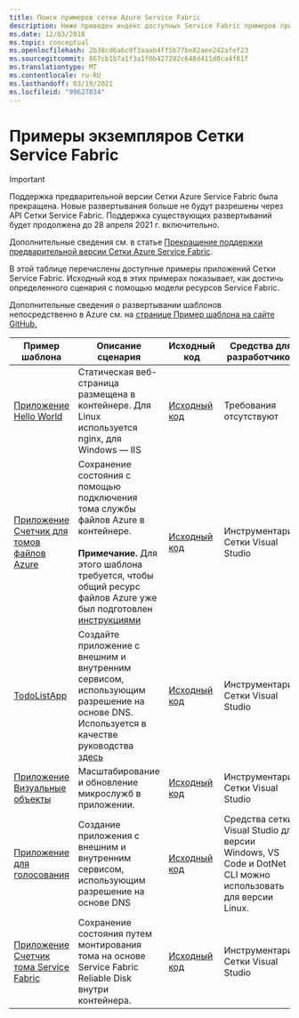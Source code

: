 ```yaml
---
title: Поиск примеров сетки Azure Service Fabric
description: Ниже приведен индекс доступных Service Fabric примеров приложений сетки. Исходный код в этих примерах показывает, как достичь определенного сценария с помощью модели ресурсов Service Fabric.
ms.date: 12/03/2018
ms.topic: conceptual
ms.openlocfilehash: 2b38cd6a6c0f3aaab4ff5b77be82aee242afef23
ms.sourcegitcommit: 867cb1b7a1f3a1f0b427282c648d411d0ca4f81f
ms.translationtype: MT
ms.contentlocale: ru-RU
ms.lasthandoff: 03/19/2021
ms.locfileid: "99627034"
---
```

# <a name="find-service-fabric-mesh-samples"></a>Примеры экземпляров Сетки Service Fabric

> [!IMPORTANT]
> Поддержка предварительной версии Сетки Azure Service Fabric была прекращена. Новые развертывания больше не будут разрешены через API Сетки Service Fabric. Поддержка существующих развертываний будет продолжена до 28 апреля 2021 г. включительно.
> 
> Дополнительные сведения см. в статье [Прекращение поддержки предварительной версии Сетки Azure Service Fabric](https://azure.microsoft.com/updates/azure-service-fabric-mesh-preview-retirement/).

В этой таблице перечислены доступные примеры приложений Сетки Service Fabric. Исходный код в этих примерах показывает, как достичь определенного сценария с помощью модели ресурсов Service Fabric.

Дополнительные сведения о развертывании шаблонов непосредственно в Azure см. на [странице Пример шаблона на сайте GitHub.](https://github.com/Azure-Samples/service-fabric-mesh/blob/master/templates/README.md)

|Пример шаблона|Описание сценария|Исходный код|Средства для разработчиков|
|------------|--------------------|----------|----------------------|
| [Приложение Hello World](https://github.com/Azure-Samples/service-fabric-mesh/tree/master/templates/helloworld) | Статическая веб-страница размещена в контейнере. Для Linux используется nginx, для Windows — IIS | [Исходный код](https://github.com/Azure-Samples/service-fabric-mesh/tree/master/src/helloworld) | Требования отсутствуют |
| [Приложение Счетчик для томов файлов Azure](https://github.com/Azure-Samples/service-fabric-mesh/tree/master/templates/counter/readme.md) | Сохранение состояния с помощью подключения тома службы файлов Azure в контейнере. <br><br> **Примечание.** Для этого шаблона требуется, чтобы общий ресурс файлов Azure уже был подготовлен [инструкциями](../storage/files/storage-how-to-create-file-share.md) | [Исходный код](https://github.com/Azure-Samples/service-fabric-mesh/tree/master/src/counter) | Инструментарий Сетки Visual Studio |
| [TodoListApp](https://github.com/Azure-Samples/service-fabric-mesh/tree/master/templates/todolist) | Создайте приложение с внешним и внутренним сервисом, использующим разрешение на основе DNS. Используется в качестве руководства [здесь](./service-fabric-mesh-tutorial-create-dotnetcore.md) | [Исходный код](https://github.com/Azure-Samples/service-fabric-mesh/tree/master/src/todolistapp) | Инструментарий Сетки Visual Studio |
| [Приложение Визуальные объекты](https://github.com/Azure-Samples/service-fabric-mesh/tree/master/templates/visualobjects) | Масштабирование и обновление микрослужб в приложении. | [Исходный код](https://github.com/Azure-Samples/service-fabric-mesh/tree/master/src/visualobjects) |  Инструментарий Сетки Visual Studio |
| [Приложение для голосования](https://github.com/Azure-Samples/service-fabric-mesh/tree/master/templates/voting) | Создание приложения с внешним и внутренним сервисом, использующим разрешение на основе DNS | [Исходный код](https://github.com/Azure-Samples/service-fabric-mesh/tree/master/src/votingapp) | Средства сетки Visual Studio для версии Windows, VS Code и DotNet CLI можно использовать для версии Linux. |
| [Приложение Счетчик тома Service Fabric](https://github.com/Azure-Samples/service-fabric-mesh/tree/master/templates/counter/readme.sfreliablevolume.md)| Сохранение состояния путем монтирования тома на основе Service Fabric Reliable Disk внутри контейнера.| [Исходный код](https://github.com/Azure-Samples/service-fabric-mesh/tree/master/src/counter) | Инструментарий Сетки Visual Studio |
